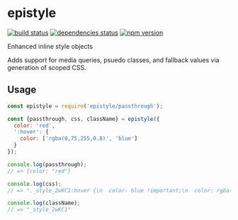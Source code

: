 # epistyle

[![build status][build-badge]][build-href]
[![dependencies status][deps-badge]][deps-href]
[![npm version][npm-badge]][npm-href]

Enhanced inline style objects

Adds support for media queries, psuedo classes, and fallback values via generation of scoped CSS.

## Usage

```js
const epistyle = require('epistyle/passthrough');

const {passthrough, css, className} = epistyle({
  color: 'red',
  ':hover': {
    color: ['rgba(0,75,255,0.8)', 'blue']
  }
});

console.log(passthrough);
// => {color: "red"}

console.log(css);
// => "._style_2wKC1:hover {\n  color: blue !important;\n  color: rgba(0,75,255,0.8) !important\n}"

console.log(className);
// => "_style_2wKC1"
```

[build-badge]: https://travis-ci.org/rtsao/epistyle.svg?branch=master
[build-href]: https://travis-ci.org/rtsao/epistyle
[deps-badge]: https://david-dm.org/rtsao/epistyle.svg
[deps-href]: https://david-dm.org/rtsao/epistyle
[npm-badge]: https://badge.fury.io/js/epistyle.svg
[npm-href]: https://www.npmjs.com/package/epistyle
